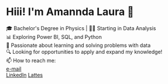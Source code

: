# Hiii! I'm Amannda Laura 👋

🎓 Bachelor's Degree in Physics | 👩‍💻 Starting in Data Analysis   
📊 Exploring Power BI, SQL, and Python   
🧠 Passionate about learning and solving problems with data   
🔍 Looking for opportunities to apply and expand my knowledge!   
📫 How to reach me:   
[e-mail](amannda.rev@gmail.com)   
[LinkedIn](linkedin.com/in/amanndalaura)
[Lattes](http://lattes.cnpq.br/3278353794484625)
